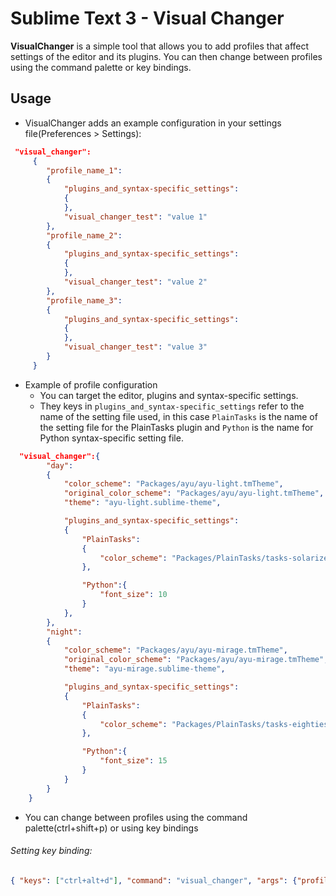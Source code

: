 # Sublime Text 3 - Visual Changer
**VisualChanger** is a simple tool that allows you to add profiles that affect settings of the editor and its plugins. 
You can then change between profiles using the command palette or key bindings.


## Usage

*  VisualChanger adds an example configuration in your settings file(Preferences > Settings):

```json
 "visual_changer":
     {
        "profile_name_1":
        {
            "plugins_and_syntax-specific_settings":
            {
            },
            "visual_changer_test": "value 1"
        },
        "profile_name_2":
        {
            "plugins_and_syntax-specific_settings":
            {
            },
            "visual_changer_test": "value 2"
        },
        "profile_name_3":
        {
            "plugins_and_syntax-specific_settings":
            {
            },
            "visual_changer_test": "value 3"
        }
     }


```
* Example of profile configuration
  - You can target the editor, plugins and syntax-specific settings.
  - They keys in `plugins_and_syntax-specific_settings` refer to the name of the setting file used, in this case `PlainTasks` is the name of the setting file for the PlainTasks plugin and `Python` is the name for Python syntax-specific setting file.

```json
  "visual_changer":{
        "day":
        {
            "color_scheme": "Packages/ayu/ayu-light.tmTheme",
            "original_color_scheme": "Packages/ayu/ayu-light.tmTheme",
            "theme": "ayu-light.sublime-theme",

            "plugins_and_syntax-specific_settings":
            {
                "PlainTasks":
                {
                    "color_scheme": "Packages/PlainTasks/tasks-solarized-light.hidden-tmTheme"
                },

                "Python":{
                    "font_size": 10
                }
            },
        },
        "night":
        {
            "color_scheme": "Packages/ayu/ayu-mirage.tmTheme",
            "original_color_scheme": "Packages/ayu/ayu-mirage.tmTheme",
            "theme": "ayu-mirage.sublime-theme",

            "plugins_and_syntax-specific_settings":
            {
                "PlainTasks":
                {
                    "color_scheme": "Packages/PlainTasks/tasks-eighties-colored.hidden-tmTheme"
                },

                "Python":{
                    "font_size": 15
                }
            }
        }
    }

 ```
 
 * You can change between profiles using the command palette(ctrl+shift+p) or using key bindings
 
 ###### Setting key binding:
 ```json
 { "keys": ["ctrl+alt+d"], "command": "visual_changer", "args": {"profile_chosen": "day"} }
 ```
 

 
